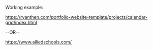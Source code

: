 Working example:

https://ryanthen.com/portfolio-website-template/projects/calendar-grid/index.html

--OR--

https://www.alliedschools.com/
